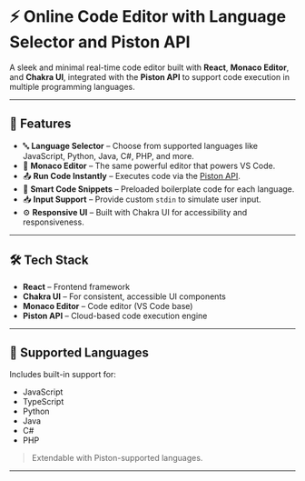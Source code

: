 # ⚡ Online Code Editor with Language Selector and Piston API

A sleek and minimal real-time code editor built with **React**, **Monaco Editor**, and **Chakra UI**, integrated with the **Piston API** to support code execution in multiple programming languages.

---

## 🚀 Features

- 🔤 **Language Selector** – Choose from supported languages like JavaScript, Python, Java, C#, PHP, and more.
- 🎨 **Monaco Editor** – The same powerful editor that powers VS Code.
- 📤 **Run Code Instantly** – Executes code via the [Piston API](https://github.com/engineer-man/piston).
- 🧠 **Smart Code Snippets** – Preloaded boilerplate code for each language.
- 📥 **Input Support** – Provide custom `stdin` to simulate user input.
- ⚙️ **Responsive UI** – Built with Chakra UI for accessibility and responsiveness.

---

## 🛠️ Tech Stack

- **React** – Frontend framework
- **Chakra UI** – For consistent, accessible UI components
- **Monaco Editor** – Code editor (VS Code base)
- **Piston API** – Cloud-based code execution engine

---

## 🧪 Supported Languages

Includes built-in support for:

- JavaScript
- TypeScript
- Python
- Java
- C#
- PHP

> Extendable with Piston-supported languages.

---
